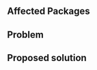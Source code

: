 ## Affected Packages

<!-- Because monorepos, it's super helpful if you tell us which packages are affected, so it's easy to find the change points. Adding a tag of `pkg:package-name` would be the best 🙏 -->

## Problem

<!-- Write the problem you are encountering here. If it is a bug, or process problem, please provide reproduction steps. If you have a repository we can look at that would be great. 😁 -->

## Proposed solution

<!-- If you have an idea of how to solve it, otherwise that's fine as well. We may edit this description to add details later -->
